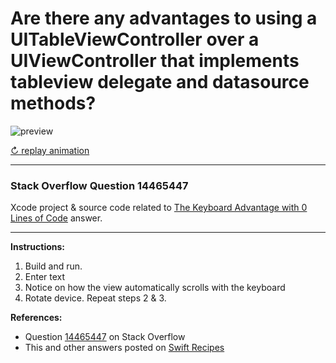 # Are there any advantages to using a UITableViewController over a UIViewController that implements tableview delegate and datasource methods?

![preview](https://i.stack.imgur.com/XfujM.gif)

[↻ replay animation](https://i.stack.imgur.com/XfujM.gif)

---

### Stack Overflow Question 14465447

Xcode project & source code related to [The Keyboard Advantage with 0 Lines of Code](https://stackoverflow.com/questions/14465447/are-there-any-advantages-to-using-a-uitableviewcontroller-over-a-uiviewcontrolle/32390936#32390936) answer.

---

**Instructions:**

1. Build and run.
2. Enter text
3. Notice on how the view automatically scrolls with the keyboard
4. Rotate device. Repeat steps 2 & 3.

**References:**

- Question [14465447](https://stackoverflow.com/questions/14465447) on Stack Overflow
- This and other answers posted on [Swift Recipes](http://swiftarchitect.com/recipes/)

